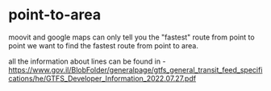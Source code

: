 # point-to-area
moovit and google maps can only tell you the "fastest" route from point to point we want to find the fastest route from point to area.

all the information about lines can be found in -https://www.gov.il/BlobFolder/generalpage/gtfs_general_transit_feed_specifications/he/GTFS_Developer_Information_2022.07.27.pdf
